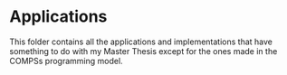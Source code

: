 # Applications
This folder contains all the applications and implementations that have something to do with my Master Thesis except for the ones made in the COMPSs programming model.
